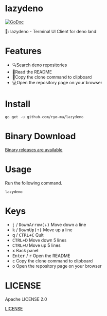 # lazydeno

[![GoDoc](https://godoc.org/github.com/jroimartin/gocui?status.svg)](https://godoc.org/github.com/jroimartin/gocui)

🦕: lazydeno - Terminal UI Client for deno land

# Features

* 🔍Search deno repositories
* 📘Read the README
* 📄Copy the clone command to clipboard
* 💻Open the repository page on your browser


# Install

```
go get -u github.com/ryo-ma/lazydeno
```

# Binary Download

[Binary releases are available](https://github.com/ryo-ma/lazydeno/releases/tag/v0.0.1)

# Usage

Run the following command.

```
lazydeno
```

# Keys

* <kbd>j</kbd> / <kbd>DownArrow(↓)</kbd>
Move down a line
* <kbd>k</kbd> / <kbd>DownUp(↑)</kbd>
Move up a line
* <kbd>q</kbd> / <kbd>CTRL+C</kbd>
Quit
* <kbd>CTRL+D</kbd>
Move down 5 lines
* <kbd>CTRL+U</kbd>
Move up 5 lines
* <kbd>x</kbd>
Back panel
* <kbd>Enter</kbd> / <kbd>r</kbd>
Open the README
* <kbd>c</kbd>
Copy the clone command to clipboard
* <kbd>o</kbd>
Open the repository page on your browser

# LICENSE

Apache LICENSE 2.0

[LICENSE](./LICENSE)
